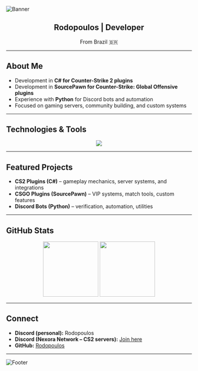 ![Banner](https://capsule-render.vercel.app/api?type=waving&color=0:8e2de2,100:4a00e0&height=200&section=header&text=Rodopoulos&fontSize=50&fontColor=fff&animation=fadeIn&fontAlignY=35)

<h2 align="center">Rodopoulos | Developer</h2>
<p align="center">From Brazil 🇧🇷</p>

---

## About Me
- Development in **C# for Counter-Strike 2 plugins**  
- Development in **SourcePawn for Counter-Strike: Global Offensive plugins**  
- Experience with **Python** for Discord bots and automation  
- Focused on gaming servers, community building, and custom systems  

---

## Technologies & Tools
<p align="center">
  <img src="https://skillicons.dev/icons?i=cs,dotnet,python,discord,github,vscode,visualstudio,mysql,sqlite" />
</p>

---

## Featured Projects
- **CS2 Plugins (C#)** – gameplay mechanics, server systems, and integrations  
- **CSGO Plugins (SourcePawn)** – VIP systems, match tools, custom features  
- **Discord Bots (Python)** – verification, automation, utilities  

---

## GitHub Stats
<p align="center">
  <img src="https://github-readme-stats.vercel.app/api?username=Rodopoulos&show_icons=true&theme=radical" height="150" />
  <img src="https://github-readme-stats.vercel.app/api/top-langs/?username=Rodopoulos&layout=compact&theme=radical" height="150" />
</p>

---

## Connect
- **Discord (personal):** Rodopoulos  
- **Discord (Nexora Network – CS2 servers):** [Join here](https://discord.gg/UM4FJPVc6k)  
- **GitHub:** [Rodopoulos](https://github.com/rodopoulos1)  

---

![Footer](https://capsule-render.vercel.app/api?type=waving&color=0:4a00e0,100:8e2de2&height=150&section=footer)
